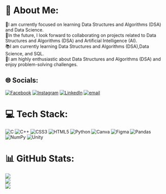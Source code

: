 # 💫 About Me:
📌I am currently focused on learning Data Structures and Algorithms (DSA) and Data Science.<br>🤝In the future, I look forward to collaborating on projects related to Data Structures and Algorithms (DSA) and Artificial Intelligence (AI).<br>📚I am currently learning Data Structures and Algorithms (DSA),Data Science, and SQL.<br>🚀I am highly enthusiastic about Data Structures and Algorithms (DSA) and enjoy problem-solving challenges.


## 🌐 Socials:
[![Facebook](https://img.shields.io/badge/Facebook-%231877F2.svg?logo=Facebook&logoColor=white)](https://facebook.com/https://web.facebook.com/mohammad.furqan.737001/) [![Instagram](https://img.shields.io/badge/Instagram-%23E4405F.svg?logo=Instagram&logoColor=white)](https://instagram.com/https://www.instagram.com/furqan3823/) [![LinkedIn](https://img.shields.io/badge/LinkedIn-%230077B5.svg?logo=linkedin&logoColor=white)](https://linkedin.com/in/https://www.linkedin.com/in/muhammad-furqan-mohsin-256b24228) [![email](https://img.shields.io/badge/Email-D14836?logo=gmail&logoColor=white)](mailto:furqanmohammed788@gmail.com) 

# 💻 Tech Stack:
![C](https://img.shields.io/badge/c-%2300599C.svg?style=for-the-badge&logo=c&logoColor=white) ![C++](https://img.shields.io/badge/c++-%2300599C.svg?style=for-the-badge&logo=c%2B%2B&logoColor=white) ![CSS3](https://img.shields.io/badge/css3-%231572B6.svg?style=for-the-badge&logo=css3&logoColor=white) ![HTML5](https://img.shields.io/badge/html5-%23E34F26.svg?style=for-the-badge&logo=html5&logoColor=white) ![Python](https://img.shields.io/badge/python-3670A0?style=for-the-badge&logo=python&logoColor=ffdd54) ![Canva](https://img.shields.io/badge/Canva-%2300C4CC.svg?style=for-the-badge&logo=Canva&logoColor=white) ![Figma](https://img.shields.io/badge/figma-%23F24E1E.svg?style=for-the-badge&logo=figma&logoColor=white) ![Pandas](https://img.shields.io/badge/pandas-%23150458.svg?style=for-the-badge&logo=pandas&logoColor=white) ![NumPy](https://img.shields.io/badge/numpy-%23013243.svg?style=for-the-badge&logo=numpy&logoColor=white) ![Unity](https://img.shields.io/badge/unity-%23000000.svg?style=for-the-badge&logo=unity&logoColor=white)
# 📊 GitHub Stats:
![](https://github-readme-stats.vercel.app/api?username=MuhammadFurqanMohsin25Apr&theme=dark&hide_border=false&include_all_commits=false&count_private=false)<br/>
![](https://nirzak-streak-stats.vercel.app/?user=MuhammadFurqanMohsin25Apr&theme=dark&hide_border=false)<br/>
![](https://github-readme-stats.vercel.app/api/top-langs/?username=MuhammadFurqanMohsin25Apr&theme=dark&hide_border=false&include_all_commits=false&count_private=false&layout=compact)

<!-- Proudly created with GPRM ( https://gprm.itsvg.in ) -->

